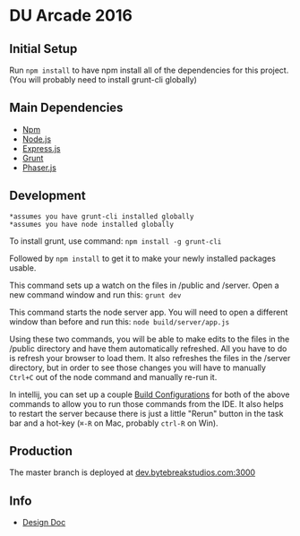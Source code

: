 # DU Arcade 2016

## Initial Setup

Run ```npm install``` to have npm install all of the dependencies for this project.  (You will probably need to install grunt-cli globally)

## Main Dependencies

* [Npm](https://www.npmjs.com/)
* [Node.js](https://nodejs.org/en/)
* [Express.js](http://expressjs.com/)
* [Grunt](http://gruntjs.com/)
* [Phaser.js](http://phaser.io/)


## Development
```
*assumes you have grunt-cli installed globally
*assumes you have node installed globally
```

To install grunt, use command:
`npm install -g grunt-cli`

Followed by
`npm install`
to get it to make your newly installed packages usable.

This command sets up a watch on the files in /public and /server. Open a new command window and run this:
```grunt dev```

This command starts the node server app.  You will need to open a different window than before and run this:
```node build/server/app.js```

Using these two commands, you will be able to make edits to the files in the /public directory and have them automatically refreshed.  All you have to do is refresh your browser to load them.  It also refreshes the files in the /server directory, but in order to see those changes you will have to manually ```Ctrl+C``` out of the node command and manually re-run it.

In intellij, you can set up a couple [Build Configurations](https://www.jetbrains.com/help/idea/15.0/creating-and-editing-run-debug-configurations.html?origin=old_help) for both of the above commands to allow you to run those commands from the IDE.  It also helps to restart the server because there is just a little "Rerun" button in the task bar and a hot-key (```⌘-R``` on Mac, probably ```ctrl-R``` on Win).

## Production

The master branch is deployed at [dev.bytebreakstudios.com:3000](http://dev.bytebreakstudios.com:3000)

## Info

* [Design Doc](https://docs.google.com/document/d/1Gxge2_8-U16DAEXcHfV73xlRAJmqlBCkBnh5tFU4vko/edit#)
